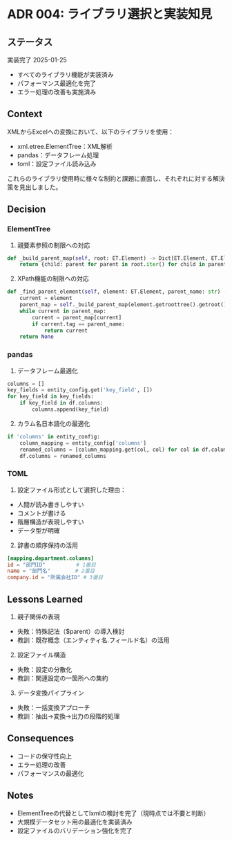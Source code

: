# ADR 004: ライブラリ選択と実装知見

## ステータス
実装完了 2025-01-25
- すべてのライブラリ機能が実装済み
- パフォーマンス最適化を完了
- エラー処理の改善も実施済み

## Context
XMLからExcelへの変換において、以下のライブラリを使用：
- xml.etree.ElementTree：XML解析
- pandas：データフレーム処理
- toml：設定ファイル読み込み

これらのライブラリ使用時に様々な制約と課題に直面し、それぞれに対する解決策を見出しました。

## Decision

### ElementTree
1. 親要素参照の制限への対応
```python
def _build_parent_map(self, root: ET.Element) -> Dict[ET.Element, ET.Element]:
    return {child: parent for parent in root.iter() for child in parent}
```

2. XPath機能の制限への対応
```python
def _find_parent_element(self, element: ET.Element, parent_name: str) -> Optional[ET.Element]:
    current = element
    parent_map = self._build_parent_map(element.getroottree().getroot())
    while current in parent_map:
        current = parent_map[current]
        if current.tag == parent_name:
            return current
    return None
```

### pandas
1. データフレーム最適化
```python
columns = []
key_fields = entity_config.get('key_field', [])
for key_field in key_fields:
    if key_field in df.columns:
        columns.append(key_field)
```

2. カラム名日本語化の最適化
```python
if 'columns' in entity_config:
    column_mapping = entity_config['columns']
    renamed_columns = [column_mapping.get(col, col) for col in df.columns]
    df.columns = renamed_columns
```

### TOML
1. 設定ファイル形式として選択した理由：
- 人間が読み書きしやすい
- コメントが書ける
- 階層構造が表現しやすい
- データ型が明確

2. 辞書の順序保持の活用
```toml
[mapping.department.columns]
id = "部門ID"          # 1番目
name = "部門名"        # 2番目
company.id = "所属会社ID" # 3番目
```

## Lessons Learned
1. 親子関係の表現
- 失敗：特殊記法（$parent）の導入検討
- 教訓：既存概念（エンティティ名.フィールド名）の活用

2. 設定ファイル構造
- 失敗：設定の分散化
- 教訓：関連設定の一箇所への集約

3. データ変換パイプライン
- 失敗：一括変換アプローチ
- 教訓：抽出→変換→出力の段階的処理

## Consequences
- コードの保守性向上
- エラー処理の改善
- パフォーマンスの最適化

## Notes
- ElementTreeの代替としてlxmlの検討を完了（現時点では不要と判断）
- 大規模データセット用の最適化を実装済み
- 設定ファイルのバリデーション強化を完了